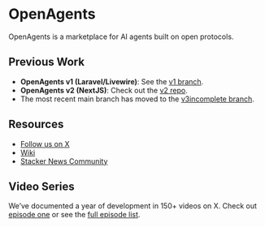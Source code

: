 # OpenAgents

OpenAgents is a marketplace for AI agents built on open protocols.

## Previous Work

- **OpenAgents v1 (Laravel/Livewire)**: See the [v1 branch](https://github.com/OpenAgentsInc/openagents/tree/v1).
- **OpenAgents v2 (NextJS)**: Check out the [v2 repo](https://github.com/OpenAgentsInc/v2).
- The most recent main branch has moved to the [v3incomplete branch](https://github.com/OpenAgentsInc/openagents/tree/v3incomplete).

## Resources

- [Follow us on X](https://x.com/OpenAgentsInc)
- [Wiki](https://github.com/OpenAgentsInc/openagents/wiki)
- [Stacker News Community](https://stacker.news/~openagents)

## Video Series

We’ve documented a year of development in 150+ videos on X.
Check out [episode one](https://twitter.com/OpenAgentsInc/status/1721942435125715086) or see the [full episode list](https://github.com/OpenAgentsInc/openagents/wiki/Video-Series).
